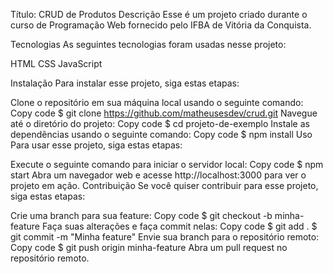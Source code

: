 Título: CRUD de Produtos
Descrição
Esse é um projeto criado durante o curso de Programação Web fornecido pelo IFBA de Vitória da Conquista.

Tecnologias
As seguintes tecnologias foram usadas nesse projeto:

HTML
CSS
JavaScript

Instalação
Para instalar esse projeto, siga estas etapas:

Clone o repositório em sua máquina local usando o seguinte comando:
Copy code
$ git clone https://github.com/matheusesdev/crud.git
Navegue até o diretório do projeto:
Copy code
$ cd projeto-de-exemplo
Instale as dependências usando o seguinte comando:
Copy code
$ npm install
Uso
Para usar esse projeto, siga estas etapas:

Execute o seguinte comando para iniciar o servidor local:
Copy code
$ npm start
Abra um navegador web e acesse http://localhost:3000 para ver o projeto em ação.
Contribuição
Se você quiser contribuir para esse projeto, siga estas etapas:

Crie uma branch para sua feature:
Copy code
$ git checkout -b minha-feature
Faça suas alterações e faça commit nelas:
Copy code
$ git add .
$ git commit -m "Minha feature"
Envie sua branch para o repositório remoto:
Copy code
$ git push origin minha-feature
Abra um pull request no repositório remoto.
